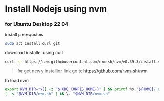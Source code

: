 # Install Nodejs using nvm

### for Ubuntu Desktop 22.04

install prerequsites
```bash
sudo apt install curl git
```

download installer using curl
```bash
curl -o- https://raw.githubusercontent.com/nvm-sh/nvm/v0.39.3/install.sh | bash
```
> for get newly installion link go to https://github.com/nvm-sh/nvm

to load nvm
```bash
export NVM_DIR="$([ -z "${XDG_CONFIG_HOME-}" ] && printf %s "${HOME}/.nvm" || printf %s "${XDG_CONFIG_HOME}/nvm")"
[ -s "$NVM_DIR/nvm.sh" ] && \. "$NVM_DIR/nvm.sh"
```